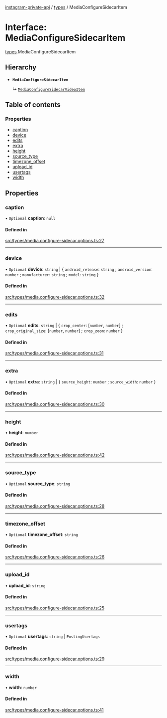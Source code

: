 [instagram-private-api](../../README.md) / [types](../../modules/types.md) / MediaConfigureSidecarItem

# Interface: MediaConfigureSidecarItem

[types](../../modules/types.md).MediaConfigureSidecarItem

## Hierarchy

- **`MediaConfigureSidecarItem`**

  ↳ [`MediaConfigureSidecarVideoItem`](MediaConfigureSidecarVideoItem.md)

## Table of contents

### Properties

- [caption](MediaConfigureSidecarItem.md#caption)
- [device](MediaConfigureSidecarItem.md#device)
- [edits](MediaConfigureSidecarItem.md#edits)
- [extra](MediaConfigureSidecarItem.md#extra)
- [height](MediaConfigureSidecarItem.md#height)
- [source\_type](MediaConfigureSidecarItem.md#source_type)
- [timezone\_offset](MediaConfigureSidecarItem.md#timezone_offset)
- [upload\_id](MediaConfigureSidecarItem.md#upload_id)
- [usertags](MediaConfigureSidecarItem.md#usertags)
- [width](MediaConfigureSidecarItem.md#width)

## Properties

### caption

• `Optional` **caption**: ``null``

#### Defined in

[src/types/media.configure-sidecar.options.ts:27](https://github.com/Nerixyz/instagram-private-api/blob/4971f34/src/types/media.configure-sidecar.options.ts#L27)

___

### device

• `Optional` **device**: `string` \| { `android_release`: `string` ; `android_version`: `number` ; `manufacturer`: `string` ; `model`: `string`  }

#### Defined in

[src/types/media.configure-sidecar.options.ts:32](https://github.com/Nerixyz/instagram-private-api/blob/4971f34/src/types/media.configure-sidecar.options.ts#L32)

___

### edits

• `Optional` **edits**: `string` \| { `crop_center`: [`number`, `number`] ; `crop_original_size`: [`number`, `number`] ; `crop_zoom`: `number`  }

#### Defined in

[src/types/media.configure-sidecar.options.ts:31](https://github.com/Nerixyz/instagram-private-api/blob/4971f34/src/types/media.configure-sidecar.options.ts#L31)

___

### extra

• `Optional` **extra**: `string` \| { `source_height`: `number` ; `source_width`: `number`  }

#### Defined in

[src/types/media.configure-sidecar.options.ts:30](https://github.com/Nerixyz/instagram-private-api/blob/4971f34/src/types/media.configure-sidecar.options.ts#L30)

___

### height

• **height**: `number`

#### Defined in

[src/types/media.configure-sidecar.options.ts:42](https://github.com/Nerixyz/instagram-private-api/blob/4971f34/src/types/media.configure-sidecar.options.ts#L42)

___

### source\_type

• `Optional` **source\_type**: `string`

#### Defined in

[src/types/media.configure-sidecar.options.ts:28](https://github.com/Nerixyz/instagram-private-api/blob/4971f34/src/types/media.configure-sidecar.options.ts#L28)

___

### timezone\_offset

• `Optional` **timezone\_offset**: `string`

#### Defined in

[src/types/media.configure-sidecar.options.ts:26](https://github.com/Nerixyz/instagram-private-api/blob/4971f34/src/types/media.configure-sidecar.options.ts#L26)

___

### upload\_id

• **upload\_id**: `string`

#### Defined in

[src/types/media.configure-sidecar.options.ts:25](https://github.com/Nerixyz/instagram-private-api/blob/4971f34/src/types/media.configure-sidecar.options.ts#L25)

___

### usertags

• `Optional` **usertags**: `string` \| `PostingUsertags`

#### Defined in

[src/types/media.configure-sidecar.options.ts:29](https://github.com/Nerixyz/instagram-private-api/blob/4971f34/src/types/media.configure-sidecar.options.ts#L29)

___

### width

• **width**: `number`

#### Defined in

[src/types/media.configure-sidecar.options.ts:41](https://github.com/Nerixyz/instagram-private-api/blob/4971f34/src/types/media.configure-sidecar.options.ts#L41)
